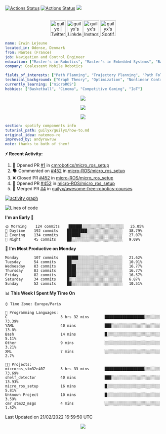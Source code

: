 [![Actions Status](https://github.com/guilyx/guilyx/workflows/wakatime-stats/badge.svg)](https://github.com/guilyx/guilyx/actions)
[![Actions Status](https://github.com/guilyx/guilyx/workflows/update-gh-activity/badge.svg)](https://github.com/guilyx/guilyx/actions)
![](https://visitor-badge.glitch.me/badge?page_id=guilyx.guilyx)

<p align="center">
<br/>
<a href="https://twitter.com/spida_rwin">
  <img alt="guilyx | Twitter" width="50px" src="https://user-images.githubusercontent.com/43545812/144034996-602b144a-16e1-41cc-99e7-c6040b20dcaf.png"/>
</a>
<a href="https://www.linkedin.com/in/erwinlejeune-lkn">
  <img alt="guilyx's LinkdeIN" width="50px" src="https://user-images.githubusercontent.com/43545812/144035037-0f415fc7-9f96-4517-a370-ccc6e78a714b.png" />
</a>
<a href="https://www.instagram.com/spid_erwin">
  <img alt="guilyx's Instagram" width="50px" src="https://user-images.githubusercontent.com/43545812/144035088-0dfb165f-8fe0-4d13-896c-876c29d2b128.png" />
</a>
<a href="https://open.spotify.com/user/11147618695?si=zZFn6uAGRLyoU02lsG50GA">
  <img alt="guilyx's Spotify" width="50px" src="https://user-images.githubusercontent.com/43545812/144035120-1ad5169b-91c7-4078-bef9-6a82c733f373.png" />
</a>
</p>

```yaml
name: Erwin Lejeune
located_in: Odense, Denmark
from: Nantes (France)
job: Navigation and Control Engineer
education: ["Master's in Robotics", "Master's in Embedded Systems", "Bachelor's in Electronics"]
company: Coalescent Mobile Robotics

fields_of_interests: ["Path Planning", "Trajectory Planning", "Path Following", "Behaviour Planning", "Localization", "Sensor Fusion", "Embedded Systems"]
technical_background: ["Graph Theory", "Optimization", "Nonlinear Control", "Real-Time Systems", "Automated Planning"]
currently_learning: ["microROS"]
hobbies: ["Basketball", "Cinema", "Competitive Gaming", "IoT"]
```

<p align="center">
  <img alig src="https://github-profile-trophy.vercel.app/?username=guilyx&column=6&rank=SSS,SS,S,AAA,AA,A,B,C" />
</p>

<p align="center">
  <a href="https://spotify-github-profile.vercel.app/api/view?uid=11147618695&redirect=true">
    <img src="https://spotify-github-profile.vercel.app/api/view?uid=11147618695&cover_image=true&theme=default&bar_color=e3e3e3&bar_color_cover=true">
  </a>
</p>

<p align="center">
  <img src="https://guilyx.vercel.app/api/top-played">
</p>
 
```yaml
section: spotify components info
tutorial_path: guilyx/guilyx/how-to.md
original_idea: natemoo-re
improved_by: andyruwruw
note: thanks to both of them!
```


**:zap: Recent Activity:**

<!--START_SECTION:activity-->
1. 💪 Opened PR [#1](https://github.com/cmrobotics/micro_ros_setup/pull/1) in [cmrobotics/micro_ros_setup](https://github.com/cmrobotics/micro_ros_setup)
2. 🗣 Commented on [#452](https://github.com/micro-ROS/micro_ros_setup/issues/452) in [micro-ROS/micro_ros_setup](https://github.com/micro-ROS/micro_ros_setup)
3. ❌ Closed PR [#452](https://github.com/micro-ROS/micro_ros_setup/pull/452) in [micro-ROS/micro_ros_setup](https://github.com/micro-ROS/micro_ros_setup)
4. 💪 Opened PR [#452](https://github.com/micro-ROS/micro_ros_setup/pull/452) in [micro-ROS/micro_ros_setup](https://github.com/micro-ROS/micro_ros_setup)
5. 🎉 Merged PR [#4](https://github.com/guilyx/awesome-free-robotics-courses/pull/4) in [guilyx/awesome-free-robotics-courses](https://github.com/guilyx/awesome-free-robotics-courses)
<!--END_SECTION:activity-->

[![activity graph](https://activity-graph.herokuapp.com/graph?username=guilyx&custom_title=Erwin's%20activity%20graph&theme=github-light&hide_border=true)](https://github.com/ashutosh00710/github-readme-activity-graph)

<!--START_SECTION:waka-->
![Lines of code](https://img.shields.io/badge/From%20Hello%20World%20I%27ve%20Written-295%20Thousand%20lines%20of%20code-blue)

**I'm an Early 🐤** 

```text
🌞 Morning    124 commits    ██████░░░░░░░░░░░░░░░░░░░   25.05% 
🌆 Daytime    192 commits    █████████░░░░░░░░░░░░░░░░   38.79% 
🌃 Evening    134 commits    ██████░░░░░░░░░░░░░░░░░░░   27.07% 
🌙 Night      45 commits     ██░░░░░░░░░░░░░░░░░░░░░░░   9.09%

```
📅 **I'm Most Productive on Monday** 

```text
Monday       107 commits    █████░░░░░░░░░░░░░░░░░░░░   21.62% 
Tuesday      54 commits     ██░░░░░░░░░░░░░░░░░░░░░░░   10.91% 
Wednesday    83 commits     ████░░░░░░░░░░░░░░░░░░░░░   16.77% 
Thursday     83 commits     ████░░░░░░░░░░░░░░░░░░░░░   16.77% 
Friday       82 commits     ████░░░░░░░░░░░░░░░░░░░░░   16.57% 
Saturday     34 commits     █░░░░░░░░░░░░░░░░░░░░░░░░   6.87% 
Sunday       52 commits     ██░░░░░░░░░░░░░░░░░░░░░░░   10.51%

```


📊 **This Week I Spent My Time On** 

```text
⌚︎ Time Zone: Europe/Paris

💬 Programming Languages: 
C                        3 hrs 32 mins       ██████████████████░░░░░░░   73.39% 
YAML                     40 mins             ███░░░░░░░░░░░░░░░░░░░░░░   13.8% 
Bash                     14 mins             █░░░░░░░░░░░░░░░░░░░░░░░░   5.11% 
Other                    9 mins              ░░░░░░░░░░░░░░░░░░░░░░░░░   3.21% 
XML                      7 mins              ░░░░░░░░░░░░░░░░░░░░░░░░░   2.7%

🐱‍💻 Projects: 
microros_stm32e407       3 hrs 33 mins       ██████████████████░░░░░░░   73.69% 
shelf_detector           40 mins             ███░░░░░░░░░░░░░░░░░░░░░░   13.93% 
micro_ros_setup          16 mins             █░░░░░░░░░░░░░░░░░░░░░░░░   5.81% 
Unknown Project          10 mins             █░░░░░░░░░░░░░░░░░░░░░░░░   3.59% 
cmr_stm32_msgs           4 mins              ░░░░░░░░░░░░░░░░░░░░░░░░░   1.52%

```


 Last Updated on 21/02/2022 16:59:50 UTC
<!--END_SECTION:waka-->

<p align="center">
  <img src="https://capsule-render.vercel.app/api?type=waving&color=gradient&height=60&section=footer"/>
</p>

